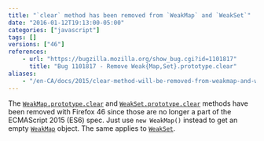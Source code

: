 ```yaml
---
title: "`clear` method has been removed from `WeakMap` and `WeakSet`"
date: "2016-01-12T19:13:00-05:00"
categories: ["javascript"]
tags: []
versions: ["46"]
references:
    - url: "https://bugzilla.mozilla.org/show_bug.cgi?id=1101817"
      title: "Bug 1101817 - Remove Weak{Map,Set}.prototype.clear"
aliases:
    - "/en-CA/docs/2015/clear-method-will-be-removed-from-weakmap-and-weakset/"
---
```

The [`WeakMap.prototype.clear`](https://developer.mozilla.org/docs/Web/JavaScript/Reference/Global_Objects/WeakMap/clear) and [`WeakSet.prototype.clear`](https://developer.mozilla.org/docs/Web/JavaScript/Reference/Global_Objects/WeakSet/clear) methods have been removed with Firefox 46 since those are no longer a part of the ECMAScript 2015 (ES6) spec. Just use `new WeakMap()` instead to get an empty [`WeakMap`](https://developer.mozilla.org/docs/Web/JavaScript/Reference/Global_Objects/WeakMap) object. The same applies to [`WeakSet`](https://developer.mozilla.org/docs/Web/JavaScript/Reference/Global_Objects/WeakSet).
